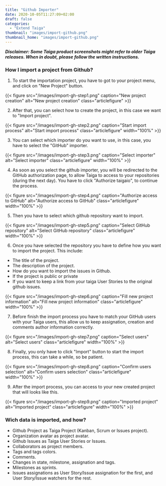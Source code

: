 ```yaml
---
title: "Github Importer"
date: 2020-10-05T11:27:09+02:00
draft: false
categories:
  - "Extend Taiga"
thumbnail: "images/import-github.png"
thumbnail_home: "images/import-github.png"
---
```


***Disclaimer: Some Taiga product screenshots might refer to older Taiga releases. When in doubt, please follow the written instructions.***

### How I import a project from Github?

1. To start the importation project, you have to got to your project menu, and click on "New Project" button.

{{< figure src="/images/import-gh-step1.png" caption="New project creation" alt="New project creation" class="articlefigure" >}}

2. After that, you can select how to create the project, in this case we want to "Import project".

{{< figure src="/images/import-gh-step2.png" caption="Start import process" alt="Start import process" class="articlefigure" width="100%" >}}

3. You can select which importer do you want to use, in this case, you have to select the "GitHub" importer.

{{< figure src="/images/import-gh-step3.png" caption="Select importer" alt="Select importer" class="articlefigure" width="100%" >}}

4. As soon as you select the github importer, you will be redirected to the GitHub authorization page, to allow Taiga to access to your repositories (during the next day). You have to click "Authorize taigaio", to continue the process.

{{< figure src="/images/import-gh-step4.png" caption="Authorize access to GitHub" alt="Authorize access to GitHub" class="articlefigure" width="100%" >}}

5. Then you have to select which github repository want to import.

{{< figure src="/images/import-gh-step5.png" caption="Select GitHub repository" alt="Select GitHub repository" class="articlefigure" width="100%" >}}

6. Once you have selected the repository you have to define how you want to import the project. This include:

  * The title of the project.
  * The description of the project.
  * How do you want to import the issues in Github.
  * If the project is public or private
  * If you want to keep a link from your taiga User Stories to the original github issues.

{{< figure src="/images/import-gh-step6.png" caption="Fill new project information" alt="Fill new project information" class="articlefigure" width="100%" >}}

7. Before finish the import process you have to match your GitHub users with your Taiga users, this allow us to keep assignation, creation and comments author information correctly.

{{< figure src="/images/import-gh-step7.png" caption="Select users" alt="Select users" class="articlefigure" width="100%" >}}

8. Finally, you only have to click "Import" button to start the import process, this can take a while, so be patient.

{{< figure src="/images/import-gh-step8.png" caption="Confirm users selection" alt="Confirm users selection" class="articlefigure" width="100%" >}}

9. After the import process, you can access to your new created project that will looks like this.

{{< figure src="/images/import-gh-step9.png" caption="Imported project" alt="Imported project" class="articlefigure" width="100%" >}}


### Wich data is imported, and how?

  - Github Project as Taiga Project (Kanban, Scrum or Issues project).
  - Organization avatar as project avatar.
  - Github Issues as Taiga User Stories or Issues.
  - Collaborators as project members.
  - Tags and tags colors.
  - Comments.
  - Changes in state, milestone, assignation and tags.
  - Milestones as sprints.
  - Issues assignations as User Story/Issue assignation for the first, and User Story/Issue watchers for the rest.
